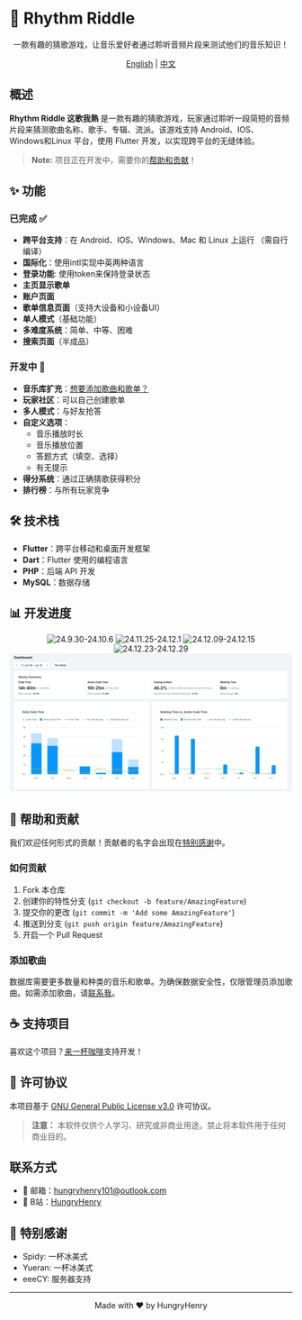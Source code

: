 # 🎵 Rhythm Riddle

<div align="center">

一款有趣的猜歌游戏，让音乐爱好者通过聆听音频片段来测试他们的音乐知识！

[English](README_EN.md) | [中文](#概述)

</div>

## 概述

**Rhythm Riddle 这歌我熟** 是一款有趣的猜歌游戏，玩家通过聆听一段简短的音频片段来猜测歌曲名称、歌手、专辑、流派。该游戏支持 Android、IOS、Windows和Linux 平台，使用 Flutter 开发，以实现跨平台的无缝体验。

> **Note:** 项目正在开发中，需要你的[帮助和贡献](#帮助和贡献)！

## ✨ 功能

### 已完成 ✅
- **跨平台支持**：在 Android、IOS、Windows、Mac 和 Linux 上运行 （需自行编译）
- **国际化**：使用intl实现中英两种语言
- **登录功能**: 使用token来保持登录状态
- **主页显示歌单**
- **账户页面**
- **歌单信息页面**（支持大设备和小设备UI）
- **单人模式**（基础功能）
- **多难度系统**：简单、中等、困难
- **搜索页面**（半成品）

### 开发中 🚧
- **音乐库扩充**：[想要添加歌曲和歌单？](#更多歌曲和歌单)
- **玩家社区**：可以自己创建歌单
- **多人模式**：与好友抢答
- **自定义选项**：
  - 音乐播放时长
  - 音乐播放位置
  - 答题方式（填空、选择）
  - 有无提示
- **得分系统**：通过正确猜歌获得积分
- **排行榜**：与所有玩家竞争

## 🛠️ 技术栈

- **Flutter**：跨平台移动和桌面开发框架
- **Dart**：Flutter 使用的编程语言
- **PHP**：后端 API 开发
- **MySQL**：数据存储

## 📊 开发进度

<div align="center">

![24.9.30-24.10.6](img_for_readme/24.9.30-24.10.6.png)
![24.11.25-24.12.1](img_for_readme/24.11.25-24.12.1.png)
![24.12.09-24.12.15](img_for_readme/24.12.09-24.12.15.png)
![24.12.23-24.12.29](img_for_readme/24.12.23-24.12.29.png)
![25.5.09-25.5.15](img_for_readme/25.5.09-25.5.15.png)

</div>

## 🤝 帮助和贡献

我们欢迎任何形式的贡献！贡献者的名字会出现在[特别感谢](#特别感谢)中。

### 如何贡献
1. Fork 本仓库
2. 创建你的特性分支 (`git checkout -b feature/AmazingFeature`)
3. 提交你的更改 (`git commit -m 'Add some AmazingFeature'`)
4. 推送到分支 (`git push origin feature/AmazingFeature`)
5. 开启一个 Pull Request

### 添加歌曲
数据库需要更多数量和种类的音乐和歌单。为确保数据安全性，仅限管理员添加歌曲。如需添加歌曲，请[联系我](#联系方式)。

## ☕ 支持项目

喜欢这个项目？[来一杯咖啡](http://hungryhenry.xyz/reward.html)支持开发！

## 📄 许可协议

本项目基于 [GNU General Public License v3.0](LICENSE) 许可协议。

> **注意：** 本软件仅供个人学习、研究或非商业用途。禁止将本软件用于任何商业目的。

## 联系方式

- 📧 邮箱：[hungryhenry101@outlook.com](mailto:hungryhenry101@outlook.com)
- 🎥 B站：[HungryHenry](https://space.bilibili.com/672872726)

## 🙏 特别感谢

- Spidy: 一杯冰美式
- Yueran: 一杯冰美式
- eeeCY: 服务器支持

---

<div align="center">
Made with ❤️ by HungryHenry
</div>